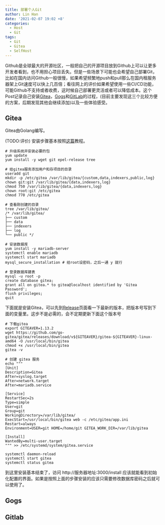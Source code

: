 ```yaml
---
title: 部署个人Git
author: Lin Han
date: '2021-02-07 19:02 +8'
categories:
  - Host
  - Git
tags:
  - Git
  - Gitea
  - SelfHost
---
```


Github是全球最大的开源社区，一般把自己的开源项目放到Github上可以让更多开发者看到，也不用担心项目丢失。但是一些场景下可能也会希望自己部署Git，比如在国内访问Github一般很慢，如果希望频繁地push和pull那么在国内租服务器架上Git速度可以快上几百倍；看往网上的评价如果希望使用一些CI/CD功能，可能Github不支持或者收费，这时候自己部署更灵活或者可以降低成本。这个Post记录自己安装[Gitea](https://gitea.io/)，[Gogs](https://gogs.io/)和[GitLab](https://about.gitlab.com/)的过程，(目前主要发现这三个比较方便的方案，后期发现其他会继续添加)以及一些体验感受。

## Gitea
Gitea由Golang编写。

(TODO:评价)
安装步骤基本按照[这篇](https://www.linuxcloudvps.com/blog/how-to-install-gitea-on-centos-7/)教程。
```shell
# 升级系统并安装必要的包
yum update
yum install -y wget git epel-release tree

# 给gitea服务添加用户和存项目的目录
useradd git
mkdir -p /etc/gitea /var/lib/gitea/{custom,data,indexers,public,log}
chown git:git /var/lib/gitea/{data,indexers,log}
chmod 750 /var/lib/gitea/{data,indexers,log}
chown root:git /etc/gitea
chmod 770 /etc/gitea

# 查看刚创建的目录
tree /var/lib/gitea/
/* /var/lib/gitea/
├── custom
├── data
├── indexers
├── log
└── public */

# 安装数据库
yum install -y mariadb-server
systemctl enable mariadb
systemctl start mariadb
mysql_secure_installation # 给root设密码，之后一通 y 就行

# 登录数据库建表
mysql -u root -p
create database gitea;
grant all on gitea.* to gitea@localhost identified by 'Gitea Password';
flush privileges;
quit
```
下面就是安装Gitea，可以先到[Release](https://github.com/go-gitea/gitea/releases)页面看一下最新的版本，把版本号写到下面的变量里。这步不是必需的，会不定期更新下面这个版本号
```
# 下载gitea
export GITEAVER=1.13.2
wget https://github.com/go-gitea/gitea/releases/download/v${GITEAVER}/gitea-${GITEAVER}-linux-amd64 -O /usr/local/bin/gitea
chmod +x /usr/local/bin/gitea
gitea -v

# 创建 gitea 服务
echo """
[Unit]
Description=Gitea
After=syslog.target
After=network.target
After=mariadb.service

[Service]
RestartSec=2s
Type=simple
User=git
Group=git
WorkingDirectory=/var/lib/gitea/
ExecStart=/usr/local/bin/gitea web -c /etc/gitea/app.ini
Restart=always
Environment=USER=git HOME=/home/git GITEA_WORK_DIR=/var/lib/gitea

[Install]
WantedBy=multi-user.target
""" >> /etc/systemd/system/gitea.service

systemctl daemon-reload
systemctl start gitea
systemctl status gitea
```
到这里安装基本结束了，访问 http://服务器地址:3000/install 应该就能看到初始化配置的界面。如果是按照上面的步骤安装的应该只需要修改数据库密码之后就可以使用了。

## Gogs

## Gitlab
